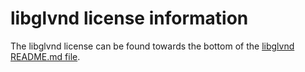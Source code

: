 # libglvnd license information

The libglvnd license can be found towards the bottom of the
[libglvnd README.md file](https://gitlab.freedesktop.org/glvnd/libglvnd#libglvnd).
